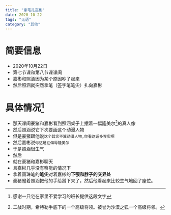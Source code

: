 ```yaml
---
title: "拿笔扎嘉彬"
date: 2020-10-22
tags: "无语"
category: "其他"
---
```


# 简要信息
* 2020年10月22日
* 第七节课和第八节课课间
* 嘉彬和照涵因为某个原因吵了起来
* 然后照涵就突然拿笔（签字笔笔尖）扎向嘉彬

# 具体情况[^1]
* 那天课间豪猪和嘉彬看到照涵桌子上摆着一幅隆美尔[^2]的真人像
* 然后照涵说它下次要画这个动漫人物
* 但是豪猪跟他说```这个其实不算动漫人物,你看这话多写实啊```
* 然后嘉彬说```你这是在侮辱隆美尔```
* 于是照涵很生气
* 然后
* 就在豪猪和嘉彬聊天
* 且嘉彬几乎没有察觉的情况下
* 拿着圆珠笔的**笔尖**对着嘉彬的**下颚和脖子的交界处**
* 豪猪瞪着照涵把他的手给掰下来了，然后他看起来比较生气地回了座位。

[^1]:感谢一只宅在家里不爱学习的班长提供这段文字
[^2]:二战时期，希特勒手底下的一个高级将领。被誉为沙漠之狐一个高级将领。
